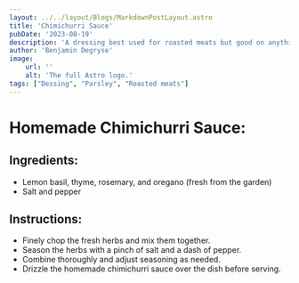 ```yaml
---
layout: ../../layout/Blogs/MarkdownPostLayout.astro
title: 'Chimichurri Sauce'
pubDate: '2023-08-19'
description: 'A dressing best used for roasted meats but good on anything.'
author: 'Benjamin Degryse'
image:
    url: ''
    alt: 'The full Astro logo.'
tags: ["Dessing", "Parsley", "Roasted meats"]
---
```



# Homemade Chimichurri Sauce:
## Ingredients:
- Lemon basil, thyme, rosemary, and oregano (fresh from the garden)
- Salt and pepper

## Instructions:
- Finely chop the fresh herbs and mix them together.
- Season the herbs with a pinch of salt and a dash of pepper.
- Combine thoroughly and adjust seasoning as needed.
- Drizzle the homemade chimichurri sauce over the dish before serving.